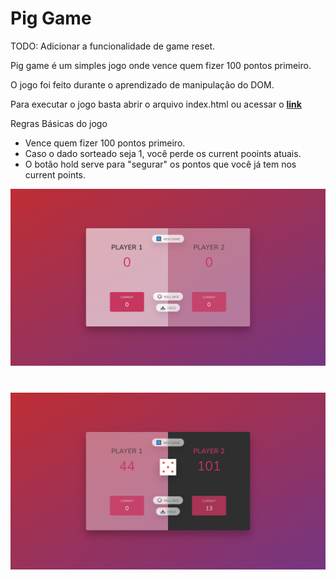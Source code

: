 # Pig Game

TODO: Adicionar a funcionalidade de game reset.

Pig game é um simples jogo onde vence quem fizer 100 pontos primeiro.

O jogo foi feito durante o aprendizado de manipulação do DOM.

Para executar o jogo basta abrir o arquivo index.html ou acessar o [**link**](https://try-pig-game.netlify.app/)

Regras Básicas do jogo

- Vence quem fizer 100 pontos primeiro.
- Caso o dado sorteado seja 1, você perde os current pooints atuais.
- O botão hold serve para "segurar" os pontos que você já tem nos current points.

![](src/program-pt1.png)
#
![](src/program-pt2.png)
